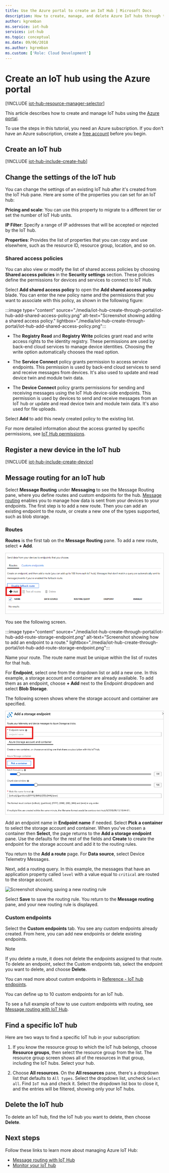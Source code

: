 ```yaml
---
title: Use the Azure portal to create an IoT Hub | Microsoft Docs
description: How to create, manage, and delete Azure IoT hubs through the Azure portal. Includes information about pricing tiers, scaling, security, and messaging configuration.
author: kgremban
ms.service: iot-hub
services: iot-hub
ms.topic: conceptual
ms.date: 09/06/2018
ms.author: kgremban
ms.custom: ['Role: Cloud Development']
---
```


# Create an IoT hub using the Azure portal

[!INCLUDE [iot-hub-resource-manager-selector](../../includes/iot-hub-resource-manager-selector.md)]

This article describes how to create and manage IoT hubs using the [Azure portal](https://portal.azure.com).

To use the steps in this tutorial, you need an Azure subscription. If you don't have an Azure subscription, create a [free account](https://azure.microsoft.com/free/?WT.mc_id=A261C142F) before you begin.

## Create an IoT hub

[!INCLUDE [iot-hub-include-create-hub](../../includes/iot-hub-include-create-hub.md)]

## Change the settings of the IoT hub

You can change the settings of an existing IoT hub after it's created from the IoT Hub pane. Here are some of the properties you can set for an IoT hub:

**Pricing and scale**: You can use this property to migrate to a different tier or set the number of IoT Hub units.

**IP Filter**: Specify a range of IP addresses that will be accepted or rejected by the IoT hub.

**Properties**: Provides the list of properties that you can copy and use elsewhere, such as the resource ID, resource group, location, and so on.

### Shared access policies

You can also view or modify the list of shared access policies by choosing **Shared access policies** in the **Security settings** section. These policies define the permissions for devices and services to connect to IoT Hub.

Select **Add shared access policy** to open the **Add shared access policy** blade.  You can enter the new policy name and the permissions that you want to associate with this policy, as shown in the following figure:

:::image type="content" source="./media/iot-hub-create-through-portal/iot-hub-add-shared-access-policy.png" alt-text="Screenshot showing adding a shared access policy." lightbox="./media/iot-hub-create-through-portal/iot-hub-add-shared-access-policy.png":::

* The **Registry Read** and **Registry Write** policies grant read and write access rights to the identity registry. These permissions are used by back-end cloud services to manage device identities. Choosing the write option automatically chooses the read option.

* The **Service Connect** policy grants permission to access service endpoints. This permission is used by back-end cloud services to send and receive messages from devices. It's also used to update and read device twin and module twin data.

* The **Device Connect** policy grants permissions for sending and receiving messages using the IoT Hub device-side endpoints. This permission is used by devices to send and receive messages from an IoT hub or update and read device twin and module twin data. It's also used for file uploads.

Select **Add** to add this newly created policy to the existing list.

For more detailed information about the access granted by specific permissions, see [IoT Hub permissions](./iot-hub-dev-guide-sas.md#access-control-and-permissions).

## Register a new device in the IoT hub

[!INCLUDE [iot-hub-include-create-device](../../includes/iot-hub-include-create-device.md)]

## Message routing for an IoT hub

Select **Message Routing** under **Messaging** to see the Message Routing pane, where you define routes and custom endpoints for the hub. [Message routing](iot-hub-devguide-messages-d2c.md) enables you to manage how data is sent from your devices to your endpoints. The first step is to add a new route. Then you can add an existing endpoint to the route, or create a new one of the types supported, such as blob storage.

### Routes

**Routes** is the first tab on the **Message Routing** pane. To add a new route, select **+ Add**. 

![Screenshot showing the 'Message Routing' pane with the '+ Add' button.](./media/iot-hub-create-through-portal/iot-hub-message-routing.png)

You see the following screen.

:::image type="content" source="./media/iot-hub-create-through-portal/iot-hub-add-route-storage-endpoint.png" alt-text="Screenshot showing how to add an endpoint to a route." lightbox="./media/iot-hub-create-through-portal/iot-hub-add-route-storage-endpoint.png":::

Name your route. The route name must be unique within the list of routes for that hub.

For **Endpoint**, select one from the dropdown list or add a new one. In this example, a storage account and container are already available. To add them as an endpoint, choose **+ Add** next to the Endpoint dropdown and select **Blob Storage**. 

The following screen shows where the storage account and container are specified.

![Screenshot showing how to add a storage endpoint for the routing rule.](./media/iot-hub-create-through-portal/iot-hub-routing-add-storage-endpoint.png)

Add an endpoint name in **Endpoint name** if needed. Select **Pick a container** to select the storage account and container. When you've chosen a container then **Select**, the page returns to the **Add a storage endpoint** pane. Use the defaults for the rest of the fields and **Create** to create the endpoint for the storage account and add it to the routing rules. 

You return to the **Add a route** page. For **Data source**, select Device Telemetry Messages.

Next, add a routing query. In this example, the messages that have an application property called `level` with a value equal to `critical` are routed to the storage account.

![Screenshot showing saving a new routing rule](./media/iot-hub-create-through-portal/iot-hub-add-route.png)

Select **Save** to save the routing rule. You return to the **Message routing** pane, and your new routing rule is displayed.

### Custom endpoints

Select the **Custom endpoints** tab. You see any custom endpoints already created. From here, you can add new endpoints or delete existing endpoints.

> [!NOTE]
> If you delete a route, it does not delete the endpoints assigned to that route. To delete an endpoint, select the Custom endpoints tab, select the endpoint you want to delete, and choose **Delete**.

You can read more about custom endpoints in [Reference - IoT hub endpoints](iot-hub-devguide-endpoints.md).

You can define up to 10 custom endpoints for an IoT hub.

To see a full example of how to use custom endpoints with routing, see [Message routing with IoT Hub](tutorial-routing.md).

## Find a specific IoT hub

Here are two ways to find a specific IoT hub in your subscription:

1. If you know the resource group to which the IoT hub belongs, choose **Resource groups**, then select the resource group from the list. The resource group screen shows all of the resources in that group, including the IoT hubs. Select your hub.

2. Choose **All resources**. On the **All resources** pane, there's a dropdown list that defaults to `All types`. Select the dropdown list, uncheck `Select all`. Find `IoT Hub` and check it. Select the dropdown list box to close it, and the entries will be filtered, showing only your IoT hubs.

## Delete the IoT hub

To delete an IoT hub, find the IoT hub you want to delete, then choose **Delete**.

## Next steps

Follow these links to learn more about managing Azure IoT Hub:

* [Message routing with IoT Hub](tutorial-routing.md)
* [Monitor your IoT hub](monitor-iot-hub.md)
